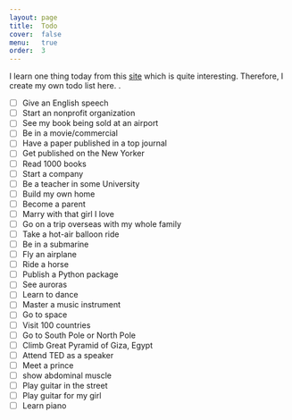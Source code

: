 ```yaml
---
layout: page
title:  Todo
cover:  false
menu:   true
order:  3
---
```


I learn one thing today from this [site](https://huyenchip.com/list-100/) which is quite interesting. Therefore, I create my own todo list here.
.
- [ ] Give an English speech
- [ ] Start an nonprofit organization
- [ ] See my book being sold at an airport
- [ ] Be in a movie/commercial
- [ ] Have a paper published in a top journal
- [ ] Get published on the New Yorker
- [ ] Read 1000 books
- [ ] Start a company
- [ ] Be a teacher in some University
- [ ] Build my own home
- [ ] Become a parent
- [ ] Marry with that girl I love
- [ ] Go on a trip overseas with my whole family
- [ ] Take a hot-air balloon ride
- [ ] Be in a submarine
- [ ] Fly an airplane
- [ ] Ride a horse
- [ ] Publish a Python package
- [ ] See auroras
- [ ] Learn to dance
- [ ] Master a music instrument
- [ ] Go to space
- [ ] Visit 100 countries
- [ ] Go to South Pole or North Pole
- [ ] Climb Great Pyramid of Giza, Egypt
- [ ] Attend TED as a speaker
- [ ] Meet a prince
- [ ] show abdominal muscle
- [ ] Play guitar in the street
- [ ] Play guitar for my girl
- [ ] Learn piano
